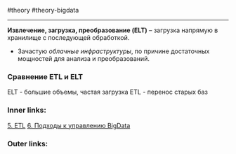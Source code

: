 #theory #theory-bigdata
 
---
**Извлечение, загрузка, преобразование (ELT)** – загрузка напрямую в хранилище с последующей обработкой.
- Зачастую *облачные инфраструктуры*, по причине достаточных мощностей для анализа и преобразований.

### Сравнение ETL и ELT

ELT - большие объемы, частая загрузка
ETL - перенос старых баз

### Inner links:
[5. ETL](2.%20Theory/Big%20Data/5.%20ETL.md)
[6. Подходы к управлению BigData](2.%20Theory/Big%20Data/6.%20Подходы%20к%20управлению%20BigData.md)
### Outer links: